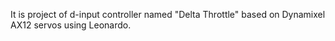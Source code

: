 It is project of d-input controller named "Delta Throttle" based on Dynamixel AX12 servos using Leonardo.
